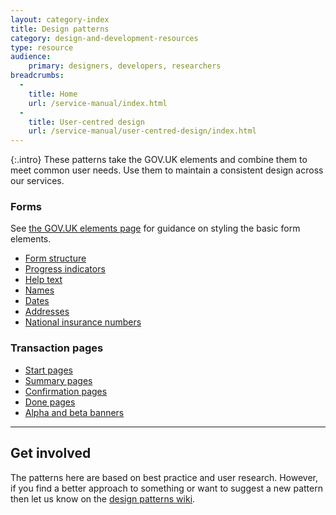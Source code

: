 ```yaml
---
layout: category-index
title: Design patterns
category: design-and-development-resources
type: resource
audience:
    primary: designers, developers, researchers
breadcrumbs:
  -
    title: Home
    url: /service-manual/index.html
  -
    title: User-centred design
    url: /service-manual/user-centred-design/index.html
---
```


{:.intro}
These patterns take the GOV.UK elements and combine them to meet common user needs.
Use them to maintain a consistent design across our services.


### Forms

See [the GOV.UK elements page](/service-manual/user-centred-design/resources/elements)
for guidance on styling the basic form elements.

<ul>
  <li><a href="/service-manual/user-centred-design/resources/patterns/form-structure">Form structure</a></li>
  <li><a href="/service-manual/user-centred-design/resources/patterns/progress-indicators">Progress indicators</a></li>
  <li><a href="/service-manual/user-centred-design/resources/patterns/help-text">Help text</a></li>
  <li><a href="/service-manual/user-centred-design/resources/patterns/names">Names</a></li>
  <li><a href="/service-manual/user-centred-design/resources/patterns/dates">Dates</a></li>
  <li><a href="/service-manual/user-centred-design/resources/patterns/addresses">Addresses</a></li>
  <li><a href="/service-manual/user-centred-design/resources/patterns/national-insurance-number">National insurance numbers</a></li>
</ul>


### Transaction pages

<ul>
  <li><a href="/service-manual/user-centred-design/resources/patterns/start-pages">Start pages</a></li>
  <li><a href="/service-manual/user-centred-design/resources/patterns/summary-pages">Summary pages</a></li>
  <li><a href="/service-manual/user-centred-design/resources/patterns/confirmation-pages">Confirmation pages</a></li>
  <li><a href="/service-manual/user-centred-design/resources/patterns/done-pages">Done pages</a></li>
  <li><a href="/service-manual/user-centred-design/resources/patterns/alpha-beta">Alpha and beta banners</a></li>
</ul>

---

## Get involved

The patterns here are based on best practice and user research.
However, if you find a better approach to something or want to suggest a new pattern then let us know on the [design patterns wiki](https://designpatterns.hackpad.com/GOV.UK-design-patterns-0eUk1OdHvql).



<br>
<br>
